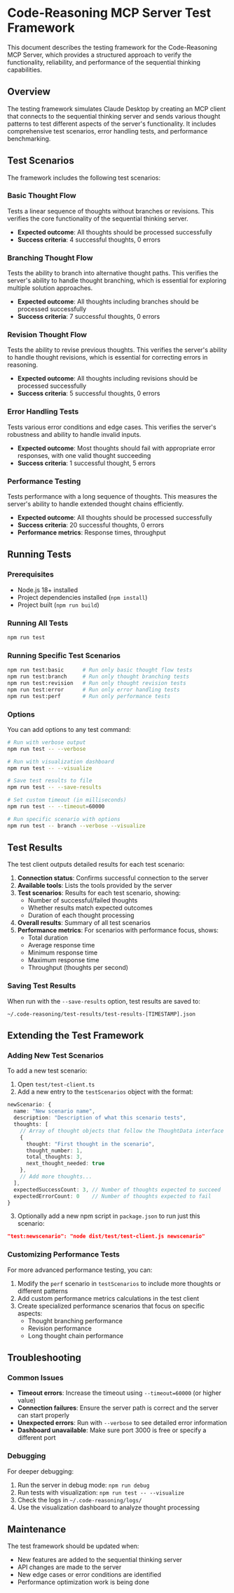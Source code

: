 # Code-Reasoning MCP Server Test Framework

This document describes the testing framework for the Code-Reasoning MCP Server, which provides a structured approach to verify the functionality, reliability, and performance of the sequential thinking capabilities.

## Overview

The testing framework simulates Claude Desktop by creating an MCP client that connects to the sequential thinking server and sends various thought patterns to test different aspects of the server's functionality. It includes comprehensive test scenarios, error handling tests, and performance benchmarking.

## Test Scenarios

The framework includes the following test scenarios:

### Basic Thought Flow

Tests a linear sequence of thoughts without branches or revisions. This verifies the core functionality of the sequential thinking server.

- **Expected outcome**: All thoughts should be processed successfully
- **Success criteria**: 4 successful thoughts, 0 errors

### Branching Thought Flow

Tests the ability to branch into alternative thought paths. This verifies the server's ability to handle thought branching, which is essential for exploring multiple solution approaches.

- **Expected outcome**: All thoughts including branches should be processed successfully
- **Success criteria**: 7 successful thoughts, 0 errors

### Revision Thought Flow

Tests the ability to revise previous thoughts. This verifies the server's ability to handle thought revisions, which is essential for correcting errors in reasoning.

- **Expected outcome**: All thoughts including revisions should be processed successfully
- **Success criteria**: 5 successful thoughts, 0 errors

### Error Handling Tests

Tests various error conditions and edge cases. This verifies the server's robustness and ability to handle invalid inputs.

- **Expected outcome**: Most thoughts should fail with appropriate error responses, with one valid thought succeeding
- **Success criteria**: 1 successful thought, 5 errors

### Performance Testing

Tests performance with a long sequence of thoughts. This measures the server's ability to handle extended thought chains efficiently.

- **Expected outcome**: All thoughts should be processed successfully
- **Success criteria**: 20 successful thoughts, 0 errors
- **Performance metrics**: Response times, throughput

## Running Tests

### Prerequisites

- Node.js 18+ installed
- Project dependencies installed (`npm install`)
- Project built (`npm run build`)

### Running All Tests

```bash
npm run test
```

### Running Specific Test Scenarios

```bash
npm run test:basic      # Run only basic thought flow tests
npm run test:branch     # Run only thought branching tests
npm run test:revision   # Run only thought revision tests
npm run test:error      # Run only error handling tests
npm run test:perf       # Run only performance tests
```

### Options

You can add options to any test command:

```bash
# Run with verbose output
npm run test -- --verbose

# Run with visualization dashboard
npm run test -- --visualize

# Save test results to file
npm run test -- --save-results

# Set custom timeout (in milliseconds)
npm run test -- --timeout=60000

# Run specific scenario with options
npm run test -- branch --verbose --visualize
```

## Test Results

The test client outputs detailed results for each test scenario:

1. **Connection status**: Confirms successful connection to the server
2. **Available tools**: Lists the tools provided by the server
3. **Test scenarios**: Results for each test scenario, showing:
   - Number of successful/failed thoughts
   - Whether results match expected outcomes
   - Duration of each thought processing
4. **Overall results**: Summary of all test scenarios
5. **Performance metrics**: For scenarios with performance focus, shows:
   - Total duration
   - Average response time
   - Minimum response time
   - Maximum response time
   - Throughput (thoughts per second)

### Saving Test Results

When run with the `--save-results` option, test results are saved to:
```
~/.code-reasoning/test-results/test-results-[TIMESTAMP].json
```

## Extending the Test Framework

### Adding New Test Scenarios

To add a new test scenario:

1. Open `test/test-client.ts`
2. Add a new entry to the `testScenarios` object with the format:

```typescript
newScenario: {
  name: "New scenario name",
  description: "Description of what this scenario tests",
  thoughts: [
    // Array of thought objects that follow the ThoughtData interface
    {
      thought: "First thought in the scenario",
      thought_number: 1,
      total_thoughts: 3,
      next_thought_needed: true
    },
    // Add more thoughts...
  ],
  expectedSuccessCount: 3, // Number of thoughts expected to succeed
  expectedErrorCount: 0    // Number of thoughts expected to fail
}
```

3. Optionally add a new npm script in `package.json` to run just this scenario:

```json
"test:newscenario": "node dist/test/test-client.js newscenario"
```

### Customizing Performance Tests

For more advanced performance testing, you can:

1. Modify the `perf` scenario in `testScenarios` to include more thoughts or different patterns
2. Add custom performance metrics calculations in the test client
3. Create specialized performance scenarios that focus on specific aspects:
   - Thought branching performance
   - Revision performance
   - Long thought chain performance

## Troubleshooting

### Common Issues

- **Timeout errors**: Increase the timeout using `--timeout=60000` (or higher value)
- **Connection failures**: Ensure the server path is correct and the server can start properly
- **Unexpected errors**: Run with `--verbose` to see detailed error information
- **Dashboard unavailable**: Make sure port 3000 is free or specify a different port

### Debugging

For deeper debugging:

1. Run the server in debug mode: `npm run debug`
2. Run tests with visualization: `npm run test -- --visualize`
3. Check the logs in `~/.code-reasoning/logs/`
4. Use the visualization dashboard to analyze thought processing

## Maintenance

The test framework should be updated when:

- New features are added to the sequential thinking server
- API changes are made to the server
- New edge cases or error conditions are identified
- Performance optimization work is being done
